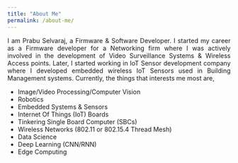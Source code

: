 ```yaml
---
title: "About Me"
permalink: /about-me/
---
```


<div style="text-align: justify">

I am Prabu Selvaraj, a Firmware & Software Developer. I started my career as a Firmware developer for a Networking firm where I was actively involved in the development of Video Surveillance Systems & Wireless Access points. Later, I started working in IoT Sensor development company where I developed embedded wireless IoT Sensors used in Building Management systems. Currently, the things that interests me most are,
</div>

* Image/Video Processing/Computer Vision
* Robotics
* Embedded Systems & Sensors
* Internet Of Things (IoT) Boards
* Tinkering Single Board Computer (SBCs)
* Wireless Networks (802.11 or 802.15.4 Thread Mesh)
* Data Science
* Deep Learning (CNN/RNN)
* Edge Computing
